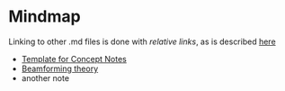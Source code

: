 # Mindmap

Linking to other .md files is done with *relative links*, as is described [here](https://stackoverflow.com/questions/7653483/github-relative-link-in-markdown-file)

- [Template for Concept Notes](concept_template.md)
- [Beamforming theory](beamforming.md)
- another note